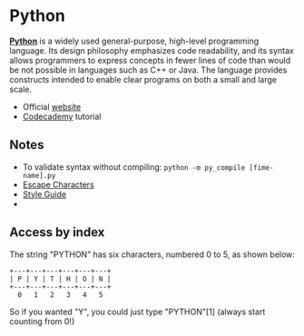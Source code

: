 # Python

[**Python**](https://www.python.org/) is a widely used general-purpose, high-level programming language. Its design philosophy emphasizes code readability, and its syntax allows programmers to express concepts in fewer lines of code than would be not possible in languages such as C++ or Java. The language provides constructs intended to enable clear programs on both a small and large scale.

- Official [website](https://www.python.org/)
- [Codecademy](https://www.codecademy.com/en/tracks/python) tutorial

## Notes

- To validate syntax without compiling: `python -m py_compile [fime-name].py`
- [Escape Characters](http://www.tutorialspoint.com/python/python_strings.htm)
- [Style Guide](https://www.python.org/dev/peps/pep-0008/)
- 
## Access by index

The string "PYTHON" has six characters, numbered 0 to 5, as shown below:

    +---+---+---+---+---+---+
    | P | Y | T | H | O | N |
    +---+---+---+---+---+---+
      0   1   2   3   4   5

So if you wanted "Y", you could just type "PYTHON"[1] (always start counting from 0!)
